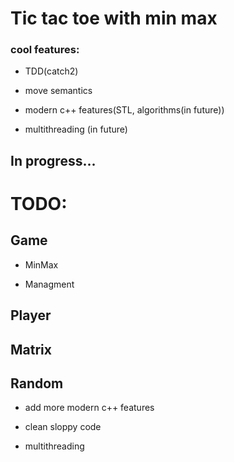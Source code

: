 # Tic tac toe with min max

### cool features:

- TDD(catch2)

- move semantics

- modern c++ features(STL, algorithms(in future))

- multithreading (in future)
## In progress...

# TODO:
## Game

- MinMax

- Managment

## Player

## Matrix

## Random

- add more modern c++ features

- clean sloppy code

- multithreading